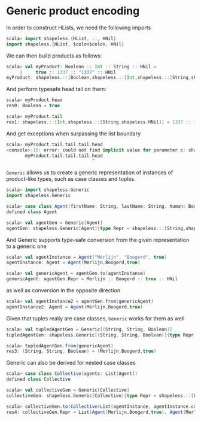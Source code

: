 # Generic product encoding

In order to construct HLists, we need the following imports

```scala
scala> import shapeless.{HList, ::, HNil}
import shapeless.{HList, $colon$colon, HNil}
```

We can then build products as follows:

```scala
scala> val myProduct: Boolean :: Int :: String :: HNil =
     |     true :: 1337 :: "1337" :: HNil
myProduct: shapeless.::[Boolean,shapeless.::[Int,shapeless.::[String,shapeless.HNil]]] = true :: 1337 :: 1337 :: HNil
```

And perform typesafe head tail on them:

```scala
scala> myProduct.head
res0: Boolean = true

scala> myProduct.tail
res1: shapeless.::[Int,shapeless.::[String,shapeless.HNil]] = 1337 :: 1337 :: HNil
```

And get exceptions when surpassing the list boundary
```scala
scala> myProduct.tail.tail.tail.head
<console>:15: error: could not find implicit value for parameter c: shapeless.ops.hlist.IsHCons[shapeless.HNil]
       myProduct.tail.tail.tail.head
                                ^
```

`Generic` allows us to create a generic representation of instances of product-like types, such as case classes and tuples.
```scala
scala> import shapeless.Generic
import shapeless.Generic

scala> case class Agent(firstName: String, lastName: String, human: Boolean)
defined class Agent

scala> val agentGen = Generic[Agent]
agentGen: shapeless.Generic[Agent]{type Repr = shapeless.::[String,shapeless.::[String,shapeless.::[Boolean,shapeless.HNil]]]} = anon$macro$4$1@54c1707d
```

And Generic supports type-safe conversion from the given representation to a generic one
```scala
scala> val agentInstance = Agent("Merlijn", "Boogerd", true)
agentInstance: Agent = Agent(Merlijn,Boogerd,true)

scala> val genericAgent = agentGen.to(agentInstance)
genericAgent: agentGen.Repr = Merlijn :: Boogerd :: true :: HNil
```

as well as conversion in the opposite direction

```scala
scala> val agentInstance2 = agentGen.from(genericAgent)
agentInstance2: Agent = Agent(Merlijn,Boogerd,true)
```

Given that tuples really are case classes, `Generic` works for them as well
```scala
scala> val tupledAgentGen = Generic[(String, String, Boolean)]
tupledAgentGen: shapeless.Generic[(String, String, Boolean)]{type Repr = shapeless.::[String,shapeless.::[String,shapeless.::[Boolean,shapeless.HNil]]]} = anon$macro$8$1@e898ad8

scala> tupledAgentGen.from(genericAgent)
res3: (String, String, Boolean) = (Merlijn,Boogerd,true)
```

Generic can also be derived for nested case classes
```scala
scala> case class Collective(agents: List[Agent])
defined class Collective

scala> val collectiveGen = Generic[Collective]
collectiveGen: shapeless.Generic[Collective]{type Repr = shapeless.::[List[Agent],shapeless.HNil]} = anon$macro$10$1@65746da6

scala> collectiveGen.to(Collective(List(agentInstance, agentInstance.copy(human = false))))
res4: collectiveGen.Repr = List(Agent(Merlijn,Boogerd,true), Agent(Merlijn,Boogerd,false)) :: HNil
```
